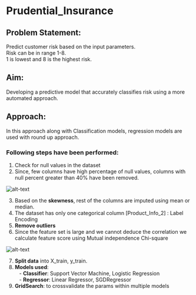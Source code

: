 # Prudential_Insurance

## **Problem Statement:**
Predict customer risk based on the input parameters.<br>
Risk can be in range 1-8.<br>
1 is lowest and 8 is the highest risk.<br>

## **Aim:**
Developing a predictive model that accurately classifies risk using a more automated approach.

## **Approach:**
In this approach along with Classification models, regression models are used with round up approach.

### Following steps have been performed:
1. Check for null values in the dataset
2. Since, few columns have high percentage of null values, columns with null percent greater than 40% have been removed.

![alt-text](https://github.com/HitPant/Prudential_Insurance/blob/main/images/missratio.jpg)

3. Based on the **skewness**, rest of the columns are imputed using mean or median.
4. The dataset has only one categorical column [Product_Info_2] : Label Encoding
5. **Remove outliers**
6. Since the feature set is large and we cannot deduce the correlation we calculate feature score using Mutual independence Chi-square

![alt-text](https://github.com/HitPant/Prudential_Insurance/blob/main/images/chi.jpg)

7. **Split data** into X_train, y_train.
8. **Models used**:<br>
&nbsp;&nbsp; - **Classifier**: Support Vector Machine, Logistic Regression<br>
&nbsp;&nbsp; - **Regressor**: Linear Regressor, SGDRegressor<br>
9. **GridSearch**: to crossvalidate the params within multiple models
